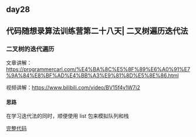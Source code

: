 ## day28

## 代码随想录算法训练营第二十八天| 二叉树遍历迭代法

### 二叉树的迭代遍历

文章讲解：https://programmercarl.com/%E4%BA%8C%E5%8F%89%E6%A0%91%E7%9A%84%E8%BF%AD%E4%BB%A3%E9%81%8D%E5%8E%86.html

视频讲解：https://www.bilibili.com/video/BV15f4y1W7i2

#### 思路
在学习迭代法的同时，顺便使用 list 包来模拟队列和栈

[完整代码](https://github.com/hd2yao/leetcode/tree/master/training/day28/interative_traversal_binary_tree.go)
